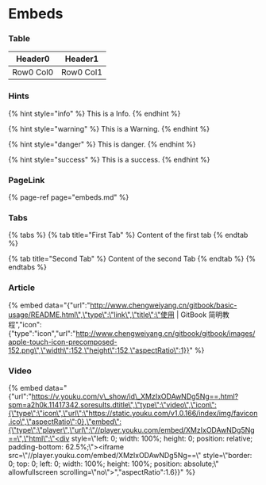 # Embeds

### Table

| Header0 | Header1 |
| --- | --- |
| Row0 Col0 | Row0 Col1 |

### Hints

{% hint style="info" %}
This is a Info.
{% endhint %}

{% hint style="warning" %}
This is a Warning.
{% endhint %}

{% hint style="danger" %}
This is danger.
{% endhint %}

{% hint style="success" %}
This is a success.
{% endhint %}

### PageLink

{% page-ref page="embeds.md" %}

### Tabs

{% tabs %}
{% tab title="First Tab" %}
Content of the first tab
{% endtab %}

{% tab title="Second Tab" %}
Content of the second Tab
{% endtab %}
{% endtabs %}

### Article

{% embed data="{\"url\":\"http://www.chengweiyang.cn/gitbook/basic-usage/README.html\",\"type\":\"link\",\"title\":\"使用 \| GitBook 简明教程\",\"icon\":{\"type\":\"icon\",\"url\":\"http://www.chengweiyang.cn/gitbook/gitbook/images/apple-touch-icon-precomposed-152.png\",\"width\":152,\"height\":152,\"aspectRatio\":1}}" %}

###  Video

{% embed data="{\"url\":\"https://v.youku.com/v\_show/id\_XMzIxODAwNDg5Ng==.html?spm=a2h0k.11417342.soresults.dtitle\",\"type\":\"video\",\"icon\":{\"type\":\"icon\",\"url\":\"https://static.youku.com/v1.0.166/index/img/favicon.ico\",\"aspectRatio\":0},\"embed\":{\"type\":\"player\",\"url\":\"//player.youku.com/embed/XMzIxODAwNDg5Ng==\",\"html\":\"<div style=\\\"left: 0; width: 100%; height: 0; position: relative; padding-bottom: 62.5%;\\\"><iframe src=\\\"//player.youku.com/embed/XMzIxODAwNDg5Ng==\\\" style=\\\"border: 0; top: 0; left: 0; width: 100%; height: 100%; position: absolute;\\\" allowfullscreen scrolling=\\\"no\\\"></iframe></div>\",\"aspectRatio\":1.6}}" %}



